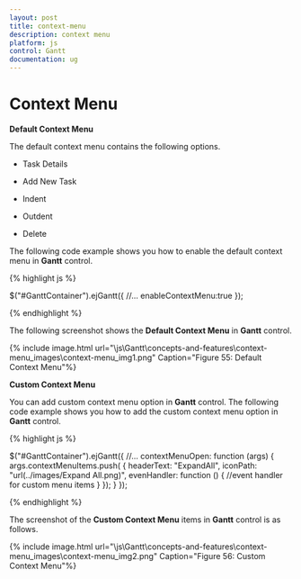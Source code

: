 ```yaml
---
layout: post
title: context-menu
description: context menu
platform: js
control: Gantt
documentation: ug
---
```


# Context Menu

**Default Context Menu**

The default context menu contains the following options.

* Task Details

* Add New Task

* Indent

* Outdent

* Delete

The following code example shows you how to enable the default context menu in **Gantt** control.



{% highlight js %}


$("#GanttContainer").ejGantt({
    //...
    enableContextMenu:true
});


{% endhighlight %}







The following screenshot shows the **Default Context Menu** in **Gantt** control.



{% include image.html url="\js\Gantt\concepts-and-features\context-menu_images\context-menu_img1.png" Caption="Figure 55: Default Context Menu"%}

**Custom Context Menu**

You can add custom context menu option in **Gantt** control. The following code example shows you how to add the custom context menu option in **Gantt** control.



{% highlight js %}

$("#GanttContainer").ejGantt({
    //...
    contextMenuOpen: function (args) {
        args.contextMenuItems.push(
            {
                headerText: "ExpandAll",
                iconPath: "url(../images/Expand All.png)",
                evenHandler: function () {
                    //event handler for custom menu items
                }
            });
    }
});


{% endhighlight %}







The screenshot of the **Custom Context Menu** items in **Gantt** control is as follows.



{% include image.html url="\js\Gantt\concepts-and-features\context-menu_images\context-menu_img2.png" Caption="Figure 56: Custom Context Menu"%}

